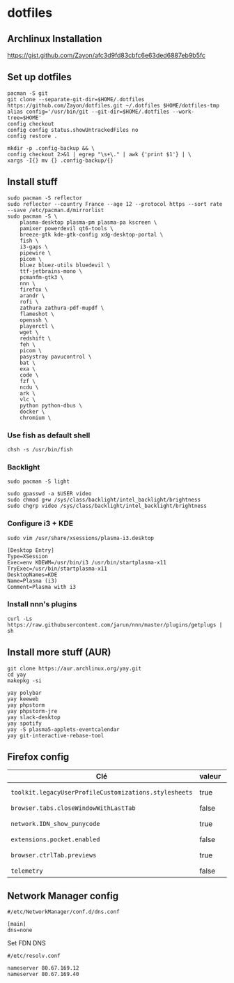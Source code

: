 # dotfiles

## Archlinux Installation

https://gist.github.com/Zayon/afc3d9fd83cbfc6e63ded6887eb9b5fc

## Set up dotfiles

```
pacman -S git
git clone --separate-git-dir=$HOME/.dotfiles https://github.com/Zayon/dotfiles.git ~/.dotfiles $HOME/dotfiles-tmp
alias config='/usr/bin/git --git-dir=$HOME/.dotfiles --work-tree=$HOME'
config checkout
config config status.showUntrackedFiles no
config restore .
```

```
mkdir -p .config-backup && \
config checkout 2>&1 | egrep "\s+\." | awk {'print $1'} | \
xargs -I{} mv {} .config-backup/{}
```

## Install stuff

```
sudo pacman -S reflector
sudo reflector --country France --age 12 --protocol https --sort rate --save /etc/pacman.d/mirrorlist
sudo pacman -S \
    plasma-desktop plasma-pm plasma-pa kscreen \
    pamixer powerdevil qt6-tools \
    breeze-gtk kde-gtk-config xdg-desktop-portal \
    fish \
    i3-gaps \
    pipewire \
    picom \
    bluez bluez-utils bluedevil \
    ttf-jetbrains-mono \
    pcmanfm-gtk3 \
    nnn \
    firefox \
    arandr \
    rofi \
    zathura zathura-pdf-mupdf \
    flameshot \
    openssh \
    playerctl \
    wget \
    redshift \
    feh \
    picom \
    pasystray pavucontrol \
    bat \
    exa \
    code \
    fzf \
    ncdu \
    ark \
    vlc \
    python python-dbus \
    docker \
    chromium \
```

### Use fish as default shell
`chsh -s /usr/bin/fish`

### Backlight

```
sudo pacman -S light

sudo gpasswd -a $USER video
sudo chmod g+w /sys/class/backlight/intel_backlight/brightness
sudo chgrp video /sys/class/backlight/intel_backlight/brightness
```

### Configure i3 + KDE

`sudo vim /usr/share/xsessions/plasma-i3.desktop`

```
[Desktop Entry]
Type=XSession
Exec=env KDEWM=/usr/bin/i3 /usr/bin/startplasma-x11
TryExec=/usr/bin/startplasma-x11
DesktopNames=KDE
Name=Plasma (i3)
Comment=Plasma with i3
```

### Install nnn's plugins

`curl -Ls https://raw.githubusercontent.com/jarun/nnn/master/plugins/getplugs | sh`

## Install more stuff (AUR)
```
git clone https://aur.archlinux.org/yay.git
cd yay
makepkg -si

yay polybar
yay keeweb
yay phpstorm
yay phpstorm-jre
yay slack-desktop
yay spotify
yay -S plasma5-applets-eventcalendar
yay git-interactive-rebase-tool
```

## Firefox config

| Clé | valeur | détails |
| --- | ------ | ------- |
| `toolkit.legacyUserProfileCustomizations.stylesheets` | true | enable userChrome.css |
| `browser.tabs.closeWindowWithLastTab` | false | ... |
| `network.IDN_show_punycode` | true |  URL spoofing conerns |
| `extensions.pocket.enabled` | false | ... |
| `browser.ctrlTab.previews` | true | ctrl-tab between tabs |
| `telemetry` | false | everywhere |


## Network Manager config

```
#/etc/NetworkManager/conf.d/dns.conf

[main]
dns=none
```

Set FDN DNS

```
#/etc/resolv.conf

nameserver 80.67.169.12
nameserver 80.67.169.40
```
